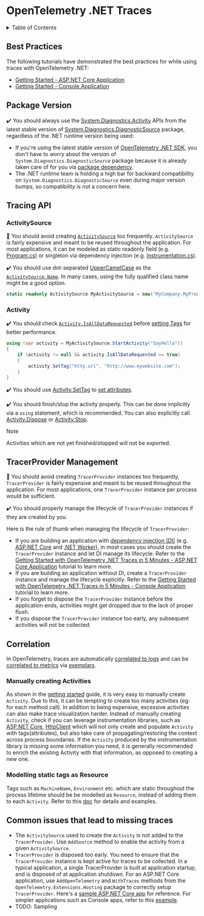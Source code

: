 # OpenTelemetry .NET Traces

<!-- markdownlint-disable MD033 -->
<details>
<summary>Table of Contents</summary>

* [Best Practices](#best-practices)
* [Package Version](#package-version)
* [Tracing API](#tracing-api)
  * [ActivitySource](#activitysource)
  * [Activity](#activity)
* [TracerProvider Management](#tracerprovider-management)
* [Correlation](#correlation)

</details>
<!-- markdownlint-enable MD033 -->

## Best Practices

The following tutorials have demonstrated the best practices for while using
traces with OpenTelemetry .NET:

* [Getting Started - ASP.NET Core
  Application](./getting-started-aspnetcore/README.md)
* [Getting Started - Console Application](./getting-started-console/README.md)

## Package Version

:heavy_check_mark: You should always use the
[System.Diagnostics.Activity](https://learn.microsoft.com/dotnet/api/system.diagnostics.activity)
APIs from the latest stable version of
[System.Diagnostics.DiagnosticSource](https://www.nuget.org/packages/System.Diagnostics.DiagnosticSource/)
package, regardless of the .NET runtime version being used:

* If you're using the latest stable version of [OpenTelemetry .NET
  SDK](../../src/OpenTelemetry/README.md), you don't have to worry about the
  version of `System.Diagnostics.DiagnosticSource` package because it is already
  taken care of for you via [package
  dependency](../../Directory.Packages.props).
* The .NET runtime team is holding a high bar for backward compatibility on
  `System.Diagnostics.DiagnosticSource` even during major version bumps, so
  compatibility is not a concern here.

## Tracing API

### ActivitySource

:stop_sign: You should avoid creating
[`ActivitySource`](https://learn.microsoft.com/dotnet/api/system.diagnostics.activitysource)
too frequently. `ActivitySource` is fairly expensive and meant to be reused
throughout the application. For most applications, it can be modeled as static
readonly field (e.g. [Program.cs](./getting-started-console/Program.cs)) or
singleton via dependency injection (e.g.
[Instrumentation.cs](../../examples/AspNetCore/Instrumentation.cs)).

:heavy_check_mark: You should use dot-separated
[UpperCamelCase](https://en.wikipedia.org/wiki/Camel_case) as the
[`ActivitySource.Name`](https://learn.microsoft.com/dotnet/api/system.diagnostics.activitysource.name).
In many cases, using the fully qualified class name might be a good option.

```csharp
static readonly ActivitySource MyActivitySource = new("MyCompany.MyProduct.MyLibrary");
```

### Activity

:heavy_check_mark: You should check
[`Activity.IsAllDataRequested`](https://learn.microsoft.com/dotnet/api/system.diagnostics.activity.isalldatarequested)
before [setting
Tags](https://learn.microsoft.com/dotnet/api/system.diagnostics.activity.settag)
for better performance.

```csharp
using (var activity = MyActivitySource.StartActivity("SayHello"))
{
    if (activity != null && activity.IsAllDataRequested == true)
    {
        activity.SetTag("http.url", "http://www.mywebsite.com");
    }
}
```

:heavy_check_mark: You should use
[Activity.SetTag](https://learn.microsoft.com/dotnet/api/system.diagnostics.activity.settag)
to [set
attributes](https://github.com/open-telemetry/opentelemetry-specification/blob/main/specification/trace/api.md#set-attributes).

:heavy_check_mark: You should finish/stop the activity properly. This can be
done implicitly via a `using` statement, which is recommended. You can also
explicitly call
[Activity.Dispose](https://learn.microsoft.com/dotnet/api/system.diagnostics.activity.dispose)
or
[Activity.Stop](https://learn.microsoft.com/dotnet/api/system.diagnostics.activity.stop).

> [!NOTE]
> Activities which are not yet finished/stopped will not be exported.

## TracerProvider Management

:stop_sign: You should avoid creating `TracerProvider` instances too frequently,
`TracerProvider` is fairly expensive and meant to be reused throughout the
application. For most applications, one `TracerProvider` instance per process
would be sufficient.

:heavy_check_mark: You should properly manage the lifecycle of `TracerProvider`
instances if they are created by you.

Here is the rule of thumb when managing the lifecycle of `TracerProvider`:

* If you are building an application with [dependency injection
  (DI)](https://learn.microsoft.com/dotnet/core/extensions/dependency-injection)
  (e.g. [ASP.NET Core](https://learn.microsoft.com/aspnet/core) and [.NET
  Worker](https://learn.microsoft.com/dotnet/core/extensions/workers)), in most
  cases you should create the `TracerProvider` instance and let DI manage its
  lifecycle. Refer to the [Getting Started with OpenTelemetry .NET Traces in 5
  Minutes - ASP.NET Core Application](./getting-started-aspnetcore/README.md)
  tutorial to learn more.
* If you are building an application without DI, create a `TracerProvider`
  instance and manage the lifecycle explicitly. Refer to the [Getting Started
  with OpenTelemetry .NET Traces in 5 Minutes - Console
  Application](./getting-started-console/README.md) tutorial to learn more.
* If you forget to dispose the `TracerProvider` instance before the application
  ends, activities might get dropped due to the lack of proper flush.
* If you dispose the `TracerProvider` instance too early, any subsequent
  activities will not be collected.

## Correlation

In OpenTelemetry, traces are automatically [correlated to
logs](../logs/README.md#log-correlation) and can be [correlated to
metrics](../metrics/README.md#metrics-correlation) via
[exemplars](../metrics/exemplars/README.md).

### Manually creating Activities

As shown in the [getting started](getting-started-console/README.md) guide, it
is very easy to manually create `Activity`. Due to this, it can be tempting to
create too many activities (eg: for each method call). In addition to being
expensive, excessive activities can also make trace visualization harder.
Instead of manually creating `Activity`, check if you can leverage
instrumentation libraries, such as [ASP.NET
Core](../../src/OpenTelemetry.Instrumentation.AspNetCore/README.md),
[HttpClient](../../src/OpenTelemetry.Instrumentation.Http/README.md) which will
not only create and populate `Activity` with tags(attributes), but also take
care of propagating/restoring the context across process boundaries. If the
`Activity` produced by the instrumentation library is missing some information
you need, it is generally recommended to enrich the existing Activity with that
information, as opposed to creating a new one.

### Modelling static tags as Resource

Tags such as `MachineName`, `Environment` etc. which are static throughout the
process lifetime should be be modelled as `Resource`, instead of adding them
to each `Activity`. Refer to this
[doc](./customizing-the-sdk/README.md#resource) for details and
examples.

## Common issues that lead to missing traces

* The `ActivitySource` used to create the `Activity` is not added to the
  `TracerProvider`. Use `AddSource` method to enable the activity from a given
  `ActivitySource`.
* `TracerProvider` is disposed too early. You need to ensure that the
  `TracerProvider` instance is kept active for traces to be collected. In a
  typical application, a single TracerProvider is built at application startup,
  and is disposed of at application shutdown. For an ASP.NET Core application,
  use `AddOpenTelemetry` and `WithTraces` methods from the
  `OpenTelemetry.Extensions.Hosting` package to correctly setup
  `TracerProvider`. Here's a [sample ASP.NET Core
  app](../../examples/AspNetCore/Program.cs) for reference. For simpler
  applications such as Console apps, refer to this
  [example](../../docs/trace/getting-started-console/Program.cs).
* TODO: Sampling
